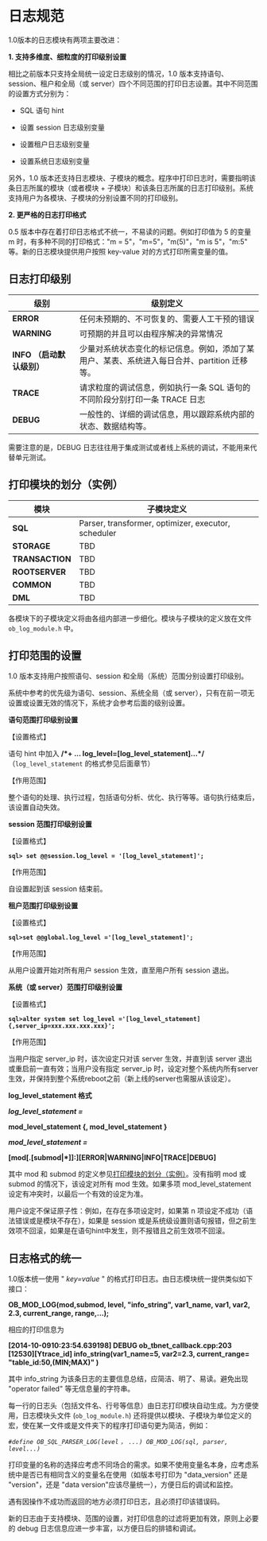 日志规范 
=========================



1.0版本的日志模块有两项主要改进：

**1. 支持多维度、细粒度的打印级别设置** 

相比之前版本只支持全局统一设定日志级别的情况，1.0 版本支持语句、session、租户和全局（或 server）四个不同范围的打印日志设置。其中不同范围的设置方式分别为：

* SQL 语句 hint

  

* 设置 session 日志级别变量

  

* 设置租户日志级别变量

  

* 设置系统日志级别变量

  




另外，1.0 版本还支持日志模块、子模块的概念。程序中打印日志时，需要指明该条日志所属的模块（或者模块 + 子模块）和该条日志所属的日志打印级别。系统支持用户为各模块、子模块的分别设置不同的打印级别。

**2. 更严格的日志打印格式** 

0.5 版本中存在着打印日志格式不统一，不易读的问题。例如打印值为 5 的变量 m 时，有多种不同的打印格式："m = 5"，"m=5"，"m(5)"，"m is 5"，"m:5" 等。新的日志模块提供用户按照 key-value 对的方式打印所需变量的值。

日志打印级别 
---------------------------



|        **级别**         |                      **级别定义**                       |
|-----------------------|-----------------------------------------------------|
| **ERROR**             | 任何未预期的、不可恢复的、需要人工干预的错误                              |
| **WARNING**           | 可预期的并且可以由程序解决的异常情况                                  |
| **INFO** **（启动默认级别）** | 少量对系统状态变化的标记信息。例如，添加了某用户、某表、系统进入每日合并、partition 迁移等。 |
| **TRACE**             | 请求粒度的调试信息，例如执行一条 SQL 语句的不同阶段分别打印一条 TRACE 日志         |
| **DEBUG**             | 一般性的、详细的调试信息，用以跟踪系统内部的状态、数据结构等。                     |



需要注意的是，DEBUG 日志往往用于集成测试或者线上系统的调试，不能用来代替单元测试。

打印模块的划分（实例） 
--------------------------------



|     **模块**      |                      **子模块定义**                      |
|-----------------|-----------------------------------------------------|
| **SQL**         | Parser, transformer, optimizer, executor, scheduler |
| **STORAGE**     | TBD                                                 |
| **TRANSACTION** | TBD                                                 |
| **ROOTSERVER**  | TBD                                                 |
| **COMMON**      | TBD                                                 |
| **DML**         | TBD                                                 |



各模块下的子模块定义将由各组内部进一步细化。模块与子模块的定义放在文件 `ob_log_module.h` 中。

打印范围的设置 
----------------------------

1.0 版本支持用户按照语句、session 和全局（系统）范围分别设置打印级别。

系统中参考的优先级为语句、session、系统全局（或 server），只有在前一项无设置或设置无效的情况下，系统才会参考后面的级别设置。

**语句范围打印级别设置** 

【设置格式】

语句 hint 中加入 **/\*+ ... log_level=\[log_level_statement\]...\*/**
（`log_level_statement` 的格式参见后面章节）

【作用范围】

整个语句的处理、执行过程，包括语句分析、优化、执行等等。语句执行结束后，该设置自动失效。



**session 范围打印级别设置** 

【设置格式】

**`sql> set @@session.log_level = '[log_level_statement]';`** 

【作用范围】

自设置起到该 session 结束前。



**租户范围打印级别设置** 

【设置格式】

**`sql>set @@global.log_level ='[log_level_statement]';`** 

【作用范围】

从用户设置开始对所有用户 session 生效，直至用户所有 session 退出。



**系统（或 server）范围打印级别设置** 

【设置格式】

**`sql>alter system set log_level ='[log_level_statement]{,server_ip=xxx.xxx.xxx.xxx}';`** 

【作用范围】

当用户指定 server_ip 时，该次设定只对该 server 生效，并直到该 server 退出或重启前一直有效；当用户没有指定 server_ip 时，设定对整个系统内所有server生效，并保持到整个系统reboot之前（新上线的server也需服从该设定）。

**log_level_statement 格式** 

***log_level_statement =*** 

**mod_level_statement {, mod_level_statement }** 

***mod_level_statement =*** 

**\[mod\[.\[submod\|\*\]\]:\]\[ERROR\|WARNING\|INFO\|TRACE\|DEBUG\]** 

其中 mod 和 submod 的定义参见[打印模块的划分（实例）](#section-lcb-w89-b6s)。没有指明 mod 或 submod 的情况下，该设定对所有 mod 生效。如果多项 mod_level_statement 设定有冲突时，以最后一个有效的设定为准。

用户设定不保证原子性：例如，在存在多项设定时，如果第 n 项设定不成功（语法错误或是模块不存在），如果是 session 或是系统级设置则语句报错，但之前生效项不回滚，如果是在语句hint中发生，则不报错且之前生效项不回滚。

日志格式的统一 
----------------------------

1.0版本统一使用 " *key=value* " 的格式打印日志。由日志模块统一提供类似如下接口：

**OB_MOD_LOG(mod,submod, level, "info_string", var1_name, var1, var2, 2.3, current_range, range,...);** 

相应的打印信息为

**\[2014-10-0910:23:54.639198\] DEBUG ob_tbnet_callback.cpp:203 \[12530\]\[Ytrace_id\] info_string(var1_name=5, var2=2.3, current_range= "table_id:50,(MIN;MAX)" )** 

其中 info_string 为该条日志的主要信息总结，应简洁、明了、易读。避免出现 "operator failed" 等无信息量的字符串。

每一行的日志头（包括文件名、行号等信息）由日志打印模块自动生成。为方便使用，日志模块头文件 (`ob_log_module.h`) 还将提供以模块、子模块为单位定义的宏，使在某一文件或是文件夹下的程序打印语句更为简洁，例如：

*`#define OB_SQL_PARSER_LOG(level`* *`，`* *`...) OB_MOD_LOG(sql, parser, level...)`* 

打印变量的名称的选择应考虑不同场合的需求。如果不使用变量名本身，应考虑系统中是否已有相同含义的变量名在使用（如版本号打印为 "data_version" 还是 "version"，还是 "data version"应该尽量统一），方便日后的调试和监控。

遇有因操作不成功而返回的地方必须打印日志，且必须打印该错误码。

新的日志由于支持模块、范围的设置，对打印信息的过滤将更加有效，原则上必要的 debug 日志信息应进一步丰富，以方便日后的排错和调试。



